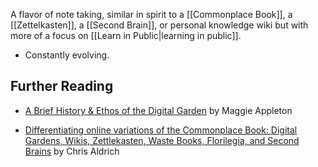 A flavor of note taking, similar in spirit to a [[Commonplace Book]], a [[Zettelkasten]], a [[Second Brain]], or personal knowledge wiki but with more of a focus on [[Learn in Public|learning in public]].

* Constantly evolving.

## Further Reading

* [A Brief History & Ethos of the Digital Garden](https://maggieappleton.com/garden-history) by Maggie Appleton

* [Differentiating online variations of the Commonplace Book: Digital Gardens, Wikis, Zettlekasten, Waste Books, Florilegia, and Second Brains](https://boffosocko.com/2021/07/03/differentiating-online-variations-of-the-commonplace-book-digital-gardens-wikis-zettlekasten-waste-books-florilegia-and-second-brains/) by Chris Aldrich
